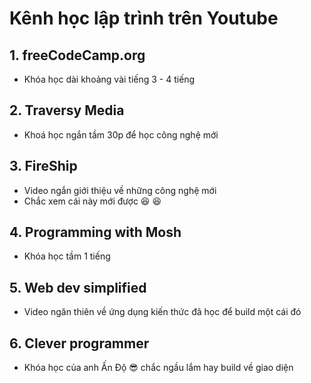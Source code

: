 # Kênh học lập trình trên Youtube

## 1. freeCodeCamp.org

- Khóa học dài khoảng vài tiếng 3 - 4 tiếng

## 2. Traversy Media

- Khoá học ngắn tầm 30p để học công nghệ mới

## 3. FireShip

- Video ngắn giới thiệu về những công nghệ mới
- Chắc xem cái này mới được  😆 😆

## 4. Programming with Mosh

- Khóa học tầm 1 tiếng

## 5. Web dev simplified

- Video ngăn thiên về ứng dụng kiến thức đã học để build một cái đó
  
## 6. Clever programmer

- Khóa học của anh Ấn Độ 😎 chắc ngầu lắm hay build về giao diện

